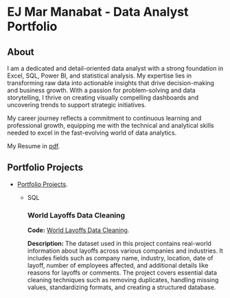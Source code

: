 # EJ Mar Manabat - Data Analyst Portfolio

## About 

I am a dedicated and detail-oriented data analyst with a strong foundation in Excel, SQL, Power BI, and statistical analysis. My expertise lies in transforming raw data into actionable insights that drive decision-making and business growth. With a passion for problem-solving and data storytelling, I thrive on creating visually compelling dashboards and uncovering trends to support strategic initiatives.

My career journey reflects a commitment to continuous learning and professional growth, equipping me with the technical and analytical skills needed to excel in the fast-evolving world of data analytics.

My Resume in [pdf](https://github.com/ejymnbt/EJ-Mar-Manabat---Data-Analyst-Portfolio/blob/main/Manabat%2C%20EJ%20Mar%20-%20Resume.pdf).

## Portfolio Projects
- [Portfolio Projects](https://github.com/ejymnbt/Portfolio-Projects?tab=readme-ov-file#portfolio-projects).
  - SQL
    ### World Layoffs Data Cleaning
    **Code:** [World Layoffs Data Cleaning](https://github.com/ejymnbt/Portfolio-Projects/blob/main/World%20Layoffs%20Data%20Cleaning.sql).
    
    **Description:** The dataset used in this project contains real-world information about layoffs across various companies and industries. It includes fields such as company name, industry, location, date of layoff, number of employees affected, and additional details like reasons for layoffs or comments. The project covers essential data cleaning techniques such as removing duplicates, handling missing values, standardizing formats, and creating a structured database.
